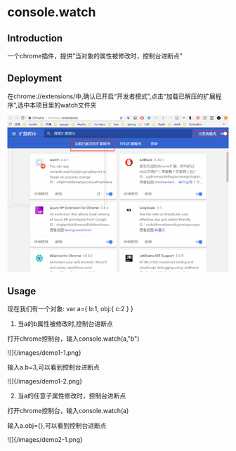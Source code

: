 # console.watch

## Introduction

一个chrome插件，提供“当对象的属性被修改时，控制台进断点”

## Deployment

在chrome://extensions/中,确认已开启“开发者模式”,点击“加载已解压的扩展程序”,选中本项目里的watch文件夹

![](/images/deploy.png)

## Usage

现在我们有一个对象:
var a={
	b:1,
	obj:{
		c:2
	}
}

1. 当a的b属性被修改时,控制台进断点


打开chrome控制台，输入console.watch(a,"b")

![]{/images/demo1-1.png}

输入a.b=3,可以看到控制台进断点

![]{/images/demo1-2.png}

2. 当a的任意子属性修改时，控制台进断点

打开chrome控制台，输入console.watch(a)

输入a.obj={},可以看到控制台进断点

![]{/images/demo2-1.png}